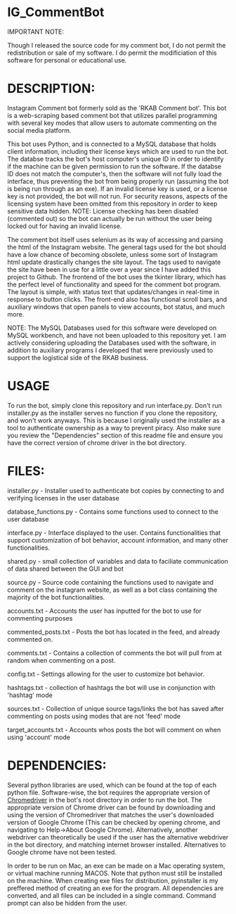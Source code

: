 # IG_CommentBot

IMPORTANT NOTE:

Though I released the source code for my comment bot, I do not permit the redistribution or sale of my software. I do permit the modificiation of this software for personal or educational use.

# DESCRIPTION:

Instagram Comment bot formerly sold as the 'RKAB Comment bot'. This bot is a web-scraping based comment bot that utilizes parallel programming with several key modes that allow users to automate commenting on the social media platform.

This bot uses Python, and is connected to a MySQL database that holds client information, including their license keys which are used to run the bot. The databse tracks the bot's host computer's unique ID in order to identify if the machine can be given permission to run the software. If the databse ID does not match the computer's, then the software will not fully load the interface, thus preventing the bot from being properly run (assuming the bot is being run through as an exe). If an invalid license key is used, or a license key is not provided, the bot will not run. For security reasons, aspects of the licensing system have been omitted from this repository in order to keep sensitive data hidden. 
NOTE: License checking has been disabled (commented out) so the bot can actually be run without the user being locked out for having an invalid license.

The comment bot itself uses selenium as its way of accessing and parsing the html of the Instagram website. The general tags used for the bot should have a low chance of becoming obsolete, unless some sort of Instagram html update drastically changes the site layout. The tags used to navigate the site have been in use for a little over a year since I have added this project to Github. The frontend of the bot uses the tkinter library, which has the perfect level of functionality and speed for the comment bot program. The layout is simple, with status text that updates/changes in real-time in response to button clicks. The front-end also has functional scroll bars, and auxiliary windows that open panels to view accounts, bot status, and much more. 

NOTE: The MySQL Databases used for this software were developed on MySQL workbench, and have not been uploaded to this repository yet. I am actively considering uploading the Databases used with the software, in addition to auxiliary programs I developed that were previously used to support the logistical side of the RKAB business.


# USAGE

To run the bot, simply clone this repository and run interface.py. Don't run installer.py as the installer serves no function if you clone the repository, and won't work anyways. This is because I originally used the installer as a tool to authenticate ownership as a way to prevent piracy.
Also make sure you review the "Dependencies" section of this readme file and ensure you have the correct version of chrome driver in the bot directory. 

# FILES:

installer.py - Installer used to authenticate bot copies by connecting to and verifying licenses in the user database

database_functions.py - Contains some functions used to connect to the user database

interface.py - Interface displayed to the user. Contains functionalities that support customization of bot behavior, account information, and many other functionalities.

shared.py - small collection of variables and data to faciliate communication of data shared between the GUI and bot

source.py - Source code containing the functions used to navigate and comment on the instagram website, as well as a bot class containing the majority of the bot functionalities.

accounts.txt - Accounts the user has inputted for the bot to use for commenting purposes

commented_posts.txt - Posts the bot has located in the feed, and already commented on.

comments.txt - Contains a collection of comments the bot will pull from at random when commenting on a post.

config.txt - Settings allowing for the user to customize bot behavior.

hashtags.txt - collection of hashtags the bot will use in conjunction with 'hashtag' mode

sources.txt - Collection of unique source tags/links the bot has saved after commenting on posts using modes that are not 'feed' mode

target_accounts.txt - Accounts whos posts the bot will comment on when using 'account' mode

# DEPENDENCIES:

Several python libraries are used, which can be found at the top of each python file. Software-wise, the bot requires the appropriate
version of [Chromedriver](https://chromedriver.chromium.org/downloads) in the bot's root directory in order to run the bot. The appropriate version of Chrome driver can be found by downloading and using the version of Chromedriver that matches the user's downloaded version of Google Chrome (This can be checked by opening chrome, and navigating to Help->About Google Chrome). Alternatively, another webdriver can theoretically be used if the user has the alternative webdriver in the bot directory, and matching internet browser installed. Alternatives to Google chrome have not been tested.

In order to be run on Mac, an exe can be made on a Mac operating system, or virtual machine running MACOS. Note that python must still be installed on the machine. When creating exe files for distribution, pyinstaller is my preffered method of creating an exe for the program. All dependencies are converted, and all files can be included in a single command. Command prompt can also be hidden from the user.

